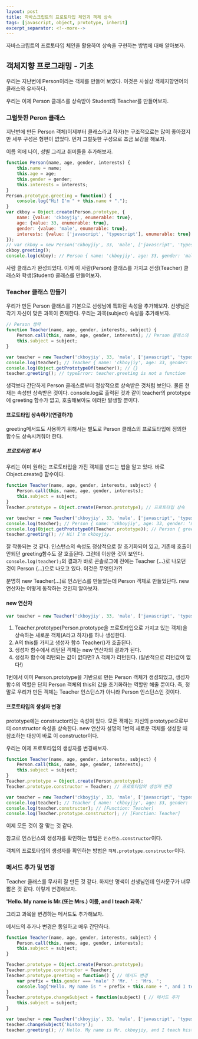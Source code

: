 ```yaml
---
layout: post
title: 자바스크립트의 프로토타입 체인과 객체 상속
tags: [javascript, object, prototype, inherit]
excerpt_separator: <!--more-->
---
```


자바스크립트의 프로토타입 체인을 활용하여 상속을 구현하는 방법에 대해 알아보자.
<!--more-->

## 객체지향 프로그래밍 - 기초
우리는 지난번에 Person이라는 객체를 만들어 보았다. 이것은 사실상 객체지향언어의 클래스와 유사하다.

우리는 이제 Person 클래스를 상속받아 Student와 Teacher를 만들어보자.

### 그럴듯한 Peron 클래스
지난번에 만든 Person 객체(이제부터 클래스라고 하자)는 구조적으로는 많이 좋아졌지만 세부 구성은 형편이 없었다.
먼저 그럴듯한 구성으로 조금 보강을 해보자.

이름 외에 나이, 성별 그리고 취미들을 추가해보자.

```javascript
function Person(name, age, gender, interests) {
    this.name = name;
    this.age = age;
    this.gender = gender;
    this.interests = interests;
}
Person.prototype.greeting = function() {
    console.log("Hi! I'm " + this.name + ".");
}
var ckboy = Object.create(Person.prototype, {
    name: {value: 'ckboyjiy', enumerable: true},
    age: {value: 33, enumerable: true},
    gender: {value: 'male', enumerable: true},
    interests: {value: ['javascript', 'typescript'], enumerable: true}
});
// var ckboy = new Person('ckboyjiy', 33, 'male', ['javascript', 'typescript']);
ckboy.greeting();
console.log(ckboy); // Person { name: 'ckboyjiy', age: 33, gender: 'male', interests: ['javascript', 'typescript'] }
```

사람 클래스가 완성되었다.
이제 이 사람(Person) 클래스를 가지고 선생(Teacher) 클래스와 학생(Student) 클래스를 만들어보자.

### Teacher 클래스 만들기
우리가 만든 Person 클래스를 기본으로 선생님에 특화된 속성을 추가해보자.
선생님은 각기 자신이 맞은 과목이 존재한다. 우리는 과목(subject) 속성을 추가해보자.

```javascript
// Person 생략
function Teacher(name, age, gender, interests, subject) {
    Person.call(this, name, age, gender, interests); // Person 클래스의 생성자 함수를 호출하여 속성을 상속
    this.subject = subject;
}

var teacher = new Teacher('ckboyjiy', 33, 'male', ['javascript', 'typescript'], 'mathematics');
console.log(teacher); // Teacher { name: 'ckboyjiy', age: 33, gender: 'male', interests: ['javascript', 'typescript'], subject: 'mathematics' }
console.log(Object.getPrototypeOf(teacher)); // {}
teacher.greeting(); // typeError: teacher.greeting is not a function
```

생각보다 간단하게 Person 클래스로부터 정상적으로 상속받은 것처럼 보인다. 물론 현재는 속성만 상속받은 것이다.
console.log로 출력된 것과 같이 teacher의 prototype에 greeting 함수가 없고, 호출해보아도 에러만 발생할 뿐이다.

#### 프로토타입 상속하기(연결하기)
greeting메서드도 사용하기 위해서는 별도로 Person 클래스의 프로토타입에 정의한 함수도 상속시켜줘야 한다.

##### 프로토타입 복사
우리는 이미 원하는 프로토타입을 가진 객체를 만드는 법을 알고 있다. 바로 Object.create() 함수이다.

```javascript
function Teacher(name, age, gender, interests, subject) {
    Person.call(this, name, age, gender, interests);
    this.subject = subject;
}
Teacher.prototype = Object.create(Person.prototype); // 프로토타입 상속

var teacher = new Teacher('ckboyjiy', 33, 'male', ['javascript', 'typescript'], 'mathematics');
console.log(teacher); // Person { name: 'ckboyjiy', age: 33, gender: 'male', interests: ['javascript', 'typescript'], subject: 'mathematics' }
console.log(Object.getPrototypeOf(Teacher.prototype)); // Person { greeting: [Function] }
teacher.greeting(); // Hi! I'm ckboyjiy.
```
잘 작동되는 것 같다. 인스턴스의 속성도 정상적으로 잘 초기화되어 있고, 기존에 호출이 안되던 greeting함수도 잘 호출된다.
그런데 이상한 것이 보인다. <code>console.log(teacher);</code>의 결과가 바로 콘솔로그에 전에는 Teacher {...}로 나오던 것이 Person {...}으로 나오고 있다.
이것은 무엇인가?!

분명히 new Teacher(...)로 인스턴스를 만들었는데 Person 객체로 만들었단다.
new 연산자는 어떻게 동작하는 것인지 알아보자.

#### new 연산자
```javascript
var teacher = new Teacher('ckboyjiy', 33, 'male', ['javascript', 'typescript'], 'mathematics');
```

1. Teacher.prototype(Person.prototype을 프로토타입으로 가지고 있는 객체)을 상속하는 새로운 객체(A라고 하자)를 하나 생성한다.
2. A의 this를 가지고 생성자 함수 Teacher()가 호출된다.
3. 생성자 함수에서 리턴된 객체는 new 연산자의 결과가 된다.
4. 생성자 함수에 리턴되는 값이 없다면? A 객체가 리턴된다. (일반적으로 리턴값이 없다!)

1번에서 이미 Person.prototype을 기반으로 만든 Person 객체가 생성되었고, 생성자 함수의 역할은 단지 Person 객체의 this의 값을 초기화하는 역할만 해줄 뿐이다.
즉, 정말로 우리가 만든 객체는 Teacher 인스턴스가 아니라 Person 인스턴스인 것이다.

#### 프로토타입의 생성자 변경
prototype에는 constructor라는 속성이 있다. 모든 객체는 자신의 prototype으로부터 constructor 속성을 상속한다.
new 연산자 설명의 1번의 새로운 객체를 생성할 때 참조하는 대상이 바로 이 constructor이다.

우리는 이제 프로토타입의 생성자를 변경해보자.
```javascript
function Teacher(name, age, gender, interests, subject) {
    Person.call(this, name, age, gender, interests);
    this.subject = subject;
}
Teacher.prototype = Object.create(Person.prototype);
Teacher.prototype.constructor = Teacher; // 프로토타입의 생성자 변경

var teacher = new Teacher('ckboyjiy', 33, 'male', ['javascript', 'typescript'], 'mathematics');
console.log(teacher); // Teacher { name: 'ckboyjiy', age: 33, gender: 'male', interests: ['javascript', 'typescript'], subject: 'mathematics' }
console.log(teacher.constructor); // [Function: Teacher]
console.log(Teacher.prototype.constructor); // [Function: Teacher]
```

이제 모든 것이 잘 맞는 것 같다.

참고로 인스턴스의 생성자를 확인하는 방법은 <code>인스턴스.constructor</code>이다.

객체의 프로토타입의 생성자를 확인하는 방법은 <code>객체.prototype.constructor</code>이다.

### 메서드 추가 및 변경
Teacher 클래스를 무사히 잘 만든 것 같다.
하지만 명색이 선생님인데 인사문구가 너무 짧은 것 같다. 이렇게 변경해보자.

**'Hello. My name is Mr.(또는 Mrs.) 이름, and I teach 과목.'**

그리고 과목을 변경하는 메서드도 추가해보자.

메서드의 추가나 변경은 동일하고 매우 간단하다.
```javascript
function Teacher(name, age, gender, interests, subject) {
    Person.call(this, name, age, gender, interests);
    this.subject = subject;
}

Teacher.prototype = Object.create(Person.prototype);
Teacher.prototype.constructor = Teacher;
Teacher.prototype.greeting = function() { // 메서드 변경
    var prefix = this.gender === 'male' ? 'Mr. ' : 'Mrs. ';
    console.log("Hello. My name is " + prefix + this.name + ", and I teach " + this.subject + ".");
}
Teacher.prototype.changeSubject = function(subject) { // 메서드 추가
    this.subject = subject;
}

var teacher = new Teacher('ckboyjiy', 33, 'male', ['javascript', 'typescript'], 'mathematics');
teacher.changeSubject('history');
teacher.greeting(); // Hello. My name is Mr. ckboyjiy, and I teach history.
```

